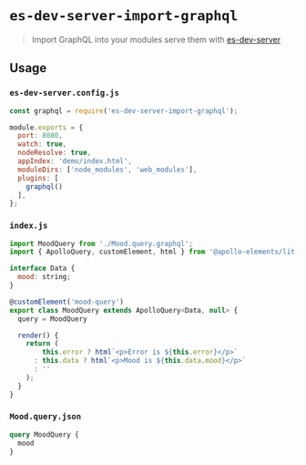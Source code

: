 # `es-dev-server-import-graphql`

> Import GraphQL into your modules serve them with [es-dev-server](http://npm.im/es-dev-server)

## Usage

### `es-dev-server.config.js`

```js
const graphql = require('es-dev-server-import-graphql');

module.exports = {
  port: 8080,
  watch: true,
  nodeResolve: true,
  appIndex: 'demo/index.html',
  moduleDirs: ['node_modules', 'web_modules'],
  plugins: [
    graphql()
  ],
};
```

### `index.js`

```js
import MoodQuery from './Mood.query.graphql';
import { ApolloQuery, customElement, html } from '@apollo-elements/lit-apollo';

interface Data {
  mood: string;
}

@customElement('mood-query')
export class MoodQuery extends ApolloQuery<Data, null> {
  query = MoodQuery

  render() {
    return (
        this.error ? html`<p>Error is ${this.error}</p>`
      : this.data ? html`<p>Mood is ${this.data.mood}</p>`
      : ''
    );
  }
}
```

### `Mood.query.json`

```graphql
query MoodQuery {
  mood
}
```
